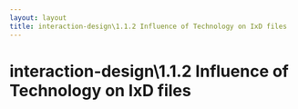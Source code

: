 ```yaml
---
layout: layout
title: interaction-design\1.1.2 Influence of Technology on IxD files
---
```


# interaction-design\1.1.2 Influence of Technology on IxD files

